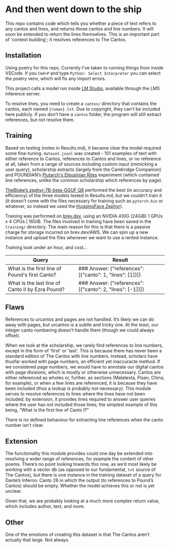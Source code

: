 # And then went down to the ship

This repo contains code which tells you whether a piece of text refers to any cantos and lines, and returns those cantos and line numbers. It will soon be extended to return the lines themselves. This is an important part of 'context building'; it resolves references to The Cantos.

## Installation

Using poetry for this repo. Currently I've taken to running things from inside VSCode. If you `Cmd+P` and type `Python: Select Interpreter` you can select the poetry venv, which will fix any import errors.

This project calls a model run inside [LM Studio](https://lmstudio.ai/), available through the LMS inference server.

To resolve lines, you need to create a `cantos/` directory that contains the cantos, each named `{roman}.txt`. Due to copyright, they can't be included here publicly. If you don’t have a `cantos` folder, the program will still extract references, but not resolve them.

## Training

Based on testing (notes in Results.md), it became clear the model required some fine-tuning. `dataset.jsonl` was created - 101 examples of text with either reference to Cantos, references to Cantos and lines, or no reference at all, taken from a range of sources including custom input (mimicking a user query), scholarship extracts (largely from the Cambridge Companion) and POUNDIAN’s [Plutarch's Eleusinian Rites](https://poundian.com/experiment/Plutarch's%20Eleusinian%20Rites) experiment (which contained line references, unlike the common scholarship which references by page).

[TheBloke’s zephyr-7B-beta-GGUF Q6](https://huggingface.co/TheBloke/zephyr-7B-beta-GGUF) performed the best (in accuracy and efficiency) of the three models tested in Results.md, but we couldn’t train it (it doesn’t come with the files necessary for training such as `pytorch.bin` or whatever, so instead we used the [HuggingFace Zephyr](https://huggingface.co/HuggingFaceH4/zephyr-7b-beta)).

Training was performed on [brev.dev](https://brev.dev), using an NVIDIA A10G (24GiB) 1 GPUs x 4 CPUs | 16GiB. The files involved in training have been saved in the `training/` directory. The main reason for this is that there is a passive charge for storage incurred on brev.dev/AWS. We can spin up a new instance and upload the files whenever we want to use a rented instance.

Training took under an hour, and cost...

Query | Result
--- | ---
What is the first line of Pound's first Canto? | ### Answer: {"references": [{"canto": 1, "lines": [1]}]}
What is the last line of Canto II by Ezra Pound? |  ### Answer: {"references": [{"canto": 2, "lines": [-1]}]}





## Flaws

References to urcantos and pages are not handled. It’s likely we can do away with pages, but urcantos is a subtle and tricky one. At the least, our integer canto numbering doesn't handle them (though we could always offset).

When we look at the scholarship, we rarely find references to line numbers, except in the form of 'first' or 'last'. This is because there has never been a standard edition of The Cantos with line numbers. Instead, scholars have thusfar worked with page numbers, an efficient yet inaccuracte method. If we considered page numbers, we would have to annotate our digital cantos with page divisions, which is mostly or otherwise unnecessary. Cantos are either referenced as wholes or, further, as sections (Malatesta, Pisan, China, for example), or when a few lines are referenced, it is because they have been included (thus a lookup is probably not necessary). This module serves to resolve references to lines where the lines have not been included; by extension, it provides lines required to answer user queries where the user has not included those lines; the simplest example of this being, “What is the first line of Canto I?”

There is no defined behaviour for extracting line references when the canto number isn’t clear.

## Extension

The functionality this module provides could one day be extended into resolving a wider range of references, for example the content of other poems. There’s no point looking towards this now, as we’d most likely be working with a vector db (as opposed to our fundamental, `txt` source of The Cantos), but there is one instance in the training dataset of a query for Dante’s Inferno: Canto 26 in which the output (to references to Pound’s Cantos) should be empty. Whether the model achieves this or not is yet unclear.

Given that, we are probably looking at a much more complex return value, which includes author, text, and more.

## Other

One of the emotions of creating this dataset is that The Cantos aren’t actually that large. Not always.
